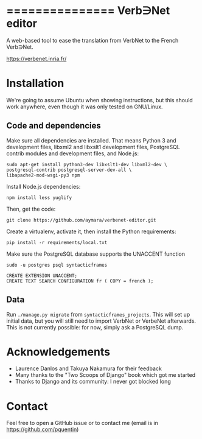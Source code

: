 ===============
Verb∋Net editor
===============

A web-based tool to ease the translation from VerbNet to the French Verb∋Net.

https://verbenet.inria.fr/

Installation
============

We're going to assume Ubuntu when showing instructions, but this
should work anywhere, even though it was only tested on GNU/Linux.

Code and dependencies
--------------------

Make sure all dependencies are installed. That means Python 3 and
development files, libxml2 and libxslt1 development files, PostgreSQL
contrib modules and development files, and Node.js:

    sudo apt-get install python3-dev libxslt1-dev libxml2-dev \
    postgresql-contrib postgresql-server-dev-all \
    libapache2-mod-wsgi-py3 npm

Install Node.js dependencies:

    npm install less yuglify

Then, get the code:

    git clone https://github.com/aymara/verbenet-editor.git

Create a virtualenv, activate it, then install the Python
requirements:

    pip install -r requirements/local.txt

Make sure the PostgreSQL database supports the UNACCENT function

    sudo -u postgres psql syntacticframes

    CREATE EXTENSION UNACCENT;
    CREATE TEXT SEARCH CONFIGURATION fr ( COPY = french );

Data
----

Run `./manage.py migrate` from `syntacticframes_projects`. This will
set up initial data, but you will still need to import VerbNet or
VerbeNet afterwards. This is not currently possible: for now, simply
ask a PostgreSQL dump.

Acknowledgements
================

  - Laurence Danlos and Takuya Nakamura for their feedback
  - Many thanks to the "Two Scoops of Django" book which got me
    started
  - Thanks to Django and its community: I never got blocked long

Contact
=======

Feel free to open a GitHub issue or to contact me
(email is in https://github.com/pquentin)
